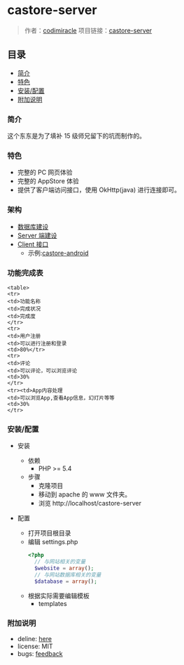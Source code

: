 # castore-server
>作者：[codimiracle](https://github.com/codimiracle)
>项目链接：[castore-server](https://github.com/codimiracle/castore-server)
## 目录
- [简介](#简介)
- [特色](#特色)
- [安装/配置](#安装配置)
- [附加说明](#附加说明)

### 简介
这个东东是为了填补 15 级师兄留下的坑而制作的。
### 特色
- 完整的 PC 网页体验
- 完整的 AppStore 体验
- 提供了客户端访问接口，使用 OkHttp(java) 进行连接即可。
### 架构
- [数据库建设](https://github.com/codimiracle/castore-server/docs/database-guide.md)
- [Server 端建设](https://github.com/codimiracle/castore-server/docs/server-guide.md)
- [Client 接口](https://github.com/codimiracle/castore-server/docs/client-guide.md)
    - 示例:[castore-android](https://github.com/codimiracle/castore-android)
    
### 功能完成表
    <table>
    <tr>
    <td>功能名称
    <td>完成状况
    <td>完成度
    </tr>
    <tr>
    <td>用户注册
    <td>可以进行注册和登录
    <td>80%</tr>
    <tr>
    <td>评论
    <td>可以评论，可以浏览评论
    <td>30%
    </tr>
    <tr><td>App内容处理
    <td>可以浏览App,查看App信息，幻灯片等等
    <td>30%
    </tr>
### 安装/配置
- 安装
    - 依赖
        - PHP >= 5.4
    - 步骤
        - 克隆项目
        - 移动到 apache 的 www 文件夹。
        - 浏览 http://localhost/castore-server
    
- 配置
    - 打开项目根目录
    - 编辑 settings.php
        ```php
        <?php
          // 与网站相关的变量
          $website = array();
          // 与网站数据库相关的变量
          $database = array();
        ```
    - 根据实际需要编辑模板
        - templates
### 附加说明
- deline: [here](https://github.com/codimiracle/deline)
- license: MIT
- bugs: [feedback](mailto:Codimiracle@outlook.com)
